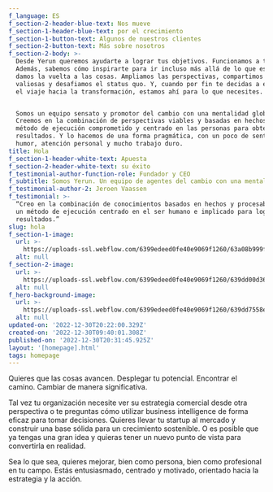 ```yaml
---
f_language: ES
f_section-2-header-blue-text: Nos mueve
f_section-1-header-blue-text: por el crecimiento
f_section-1-button-text: Algunos de nuestros clientes
f_section-2-button-text: Más sobre nosotros
f_section-2-body: >-
  Desde Yerun queremos ayudarte a lograr tus objetivos. Funcionamos a tu nivel.
  Además, sabemos cómo inspirarte para ir incluso más allá de lo que esperas. Le
  damos la vuelta a las cosas. Ampliamos las perspectivas, compartimos ideas
  valiosas y desafiamos el status quo. Y, cuando por fin te decidas a emprender
  el viaje hacia la transformación, estamos ahí para lo que necesites.


  Somos un equipo sensato y promotor del cambio con una mentalidad global.
  Creemos en la combinación de perspectivas viables y basadas en hechos con un
  método de ejecución comprometido y centrado en las personas para obtener
  resultados. Y lo hacemos de una forma pragmática, con un poco de sentido del
  humor, atención personal y mucho trabajo duro.
title: Hola
f_section-1-header-white-text: Apuesta
f_section-2-header-white-text: su éxito
f_testimonial-author-function-role: Fundador y CEO
f_subtitle: Somos Yerun. Un equipo de agentes del cambio con una mentalidad mundial.
f_testimonial-author-2: Jeroen Vaassen
f_testimonial: >-
  “Creo en la combinación de conocimientos basados en hechos y procesables con
  un método de ejecución centrado en el ser humano e implicado para lograr
  resultados.”
slug: hola
f_section-1-image:
  url: >-
    https://uploads-ssl.webflow.com/6399edeed0fe40e9069f1260/63a08b999f904fd1f6857930_image1.jpg
  alt: null
f_section-2-image:
  url: >-
    https://uploads-ssl.webflow.com/6399edeed0fe40e9069f1260/639dd00d36cbb32abb8eaa95_image2.jpg
  alt: null
f_hero-background-image:
  url: >-
    https://uploads-ssl.webflow.com/6399edeed0fe40e9069f1260/639dd7558e7435a167791676_home.jpg
  alt: null
updated-on: '2022-12-30T20:22:00.329Z'
created-on: '2022-12-30T09:40:01.308Z'
published-on: '2022-12-30T20:31:45.925Z'
layout: '[homepage].html'
tags: homepage
---
```


Quieres que las cosas avancen. Desplegar tu potencial. Encontrar el camino. Cambiar de manera significativa.

Tal vez tu organización necesite ver su estrategia comercial desde otra perspectiva o te preguntas cómo utilizar business intelligence de forma eficaz para tomar decisiones. Quieres llevar tu startup al mercado y construir una base sólida para un crecimiento sostenible. O es posible que ya tengas una gran idea y quieras tener un nuevo punto de vista para convertirla en realidad.

Sea lo que sea, quieres mejorar, bien como persona, bien como profesional en tu campo. Estás entusiasmado, centrado y motivado, orientado hacia la estrategia y la acción.
